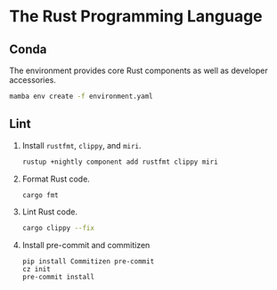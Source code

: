 # The Rust Programming Language

## Conda

The environment provides core Rust components as well as developer accessories.

```bash
mamba env create -f environment.yaml
```

## Lint

1. Install `rustfmt`, `clippy`, and `miri`.

    ```bash
    rustup +nightly component add rustfmt clippy miri
    ```

1. Format Rust code.

    ```bash
    cargo fmt
    ```

1. Lint Rust code.

    ```bash
    cargo clippy --fix
    ```
1. Install pre-commit and commitizen

    ```
    pip install Commitizen pre-commit
    cz init
    pre-commit install
    ```